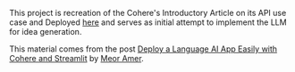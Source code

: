 This project is recreation of the Cohere's Introductory Article on its API use case and Deployed [here](https://initialcohere-ideagenerator.streamlit.app/) and serves as 
initial attempt to implement the LLM for idea generation.

This material comes from the post [Deploy a Language AI App Easily with Cohere and Streamlit](https://txt.cohere.com/deploy-cohere-streamlit/) 
by [Meor Amer](https://github.com/mrmer1).

